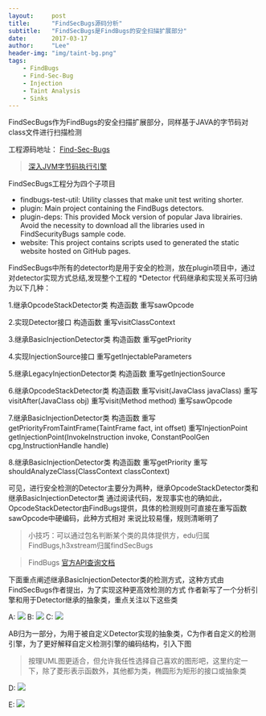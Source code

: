 ```yaml
---
layout:     post
title:      "FindSecBugs源码分析"
subtitle:   "FindSecBugs是FindBugs的安全扫描扩展部分"
date:       2017-03-17
author:     "Lee"
header-img: "img/taint-bg.png"
tags:
    - FindBugs
    - Find-Sec-Bug
    - Injection
    - Taint Analysis
    - Sinks
---
```


FindSecBugs作为FindBugs的安全扫描扩展部分，同样基于JAVA的字节码对class文件进行扫描检测

工程源码地址： [Find-Sec-Bugs](https://github.com/find-sec-bugs/find-sec-bugs)

> [ 深入JVM字节码执行引擎](http://blog.csdn.net/dd864140130/article/details/49515403)

FindSecBugs工程分为四个子项目
* findbugs-test-util: Utility classes that make unit test writing shorter.
* plugin: Main project containing the FindBugs detectors.
* plugin-deps: This provided Mock version of popular Java librairies. Avoid the necessity to download all the libraries used in FindSecurityBugs sample code.
* website: This project contains scripts used to generated the static website hosted on GitHub pages.

FindSecBugs中所有的detector均是用于安全的检测，放在plugin项目中，通过对detector实现方式总结,发现整个工程的 *Detector 代码继承和实现关系可归纳为以下几种：

1.继承OpcodeStackDetector类
构造函数
重写sawOpcode

2.实现Detector接口
构造函数
重写visitClassContext

3.继承BasicInjectionDetector类
构造函数
重写getPriority

4.实现InjectionSource接口
重写getInjectableParameters

5.继承LegacyInjectionDetector类
构造函数
重写getInjectionSource

6.继承OpcodeStackDetector类
构造函数
重写visit(JavaClass javaClass)
重写visitAfter(JavaClass obj)
重写visit(Method method)
重写sawOpcode

7.继承BasicInjectionDetector类
构造函数
重写getPriorityFromTaintFrame(TaintFrame fact, int offset)
重写InjectionPoint getInjectionPoint(InvokeInstruction invoke, ConstantPoolGen cpg,InstructionHandle handle)

8.继承BasicInjectionDetector类
构造函数
重写getPriority
重写shouldAnalyzeClass(ClassContext classContext)

可见，进行安全检测的Detector主要分为两种，继承OpcodeStackDetector类和继承BasicInjectionDetector类
通过阅读代码，发现事实也的确如此，OpcodeStackDetector由FindBugs提供，具体的检测规则可直接在重写函数sawOpcode中硬编码，此种方式相对
来说比较易懂，规则清晰明了

> 小技巧：可以通过包名判断某个类的具体提供方，edu归属FindBugs,h3xstream归属findSecBugs

> FindBugs [官方API查询文档](http://findbugs.sourceforge.net/api/)

下面重点阐述继承BasicInjectionDetector类的检测方式，这种方式由FindSecBugs作者提出，为了实现这种更高效检测的方式
作者新写了一个分析引擎和用于Detector继承的抽象类，重点关注以下这些类

A: ![](https://github.com/zhichangli/zhichangli.github.io/blob/master/img/findSecBugs/h3x%E8%87%AA%E5%AE%9A%E4%B9%89%E6%8A%BD%E8%B1%A1detector01.png?raw=true)
B: ![](https://github.com/zhichangli/zhichangli.github.io/blob/master/img/findSecBugs/h3x%E8%87%AA%E5%AE%9A%E4%B9%89%E6%8A%BD%E8%B1%A1detector02.png?raw=true)
C: ![](https://github.com/zhichangli/zhichangli.github.io/blob/master/img/findSecBugs/taintanalysis.png?raw=true)

AB归为一部分，为用于被自定义Detector实现的抽象类，C为作者自定义的检测引擎，为了更好解释自定义检测引擎的编码结构，引入下图

> 按理UML图更适合，但允许我任性选择自己喜欢的图形吧，这里约定一下，除了菱形表示函数外，其他都为类，椭圆形为矩形的接口或抽象类

D: ![](https://github.com/zhichangli/zhichangli.github.io/blob/master/img/findSecBugs/findSecBugsEngine.png?raw=true)




E: ![](https://github.com/zhichangli/zhichangli.github.io/blob/master/img/findSecBugs/FindSecBugsDetector.png?raw=true)


